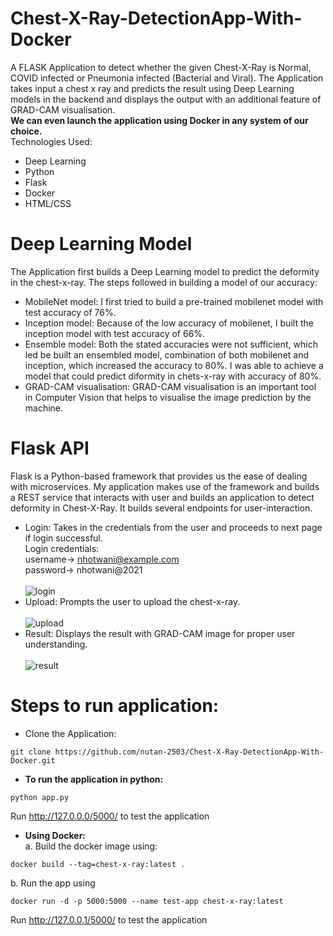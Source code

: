 # Chest-X-Ray-DetectionApp-With-Docker
A FLASK Application to detect whether the given Chest-X-Ray is Normal, COVID infected or Pneumonia infected (Bacterial and Viral). The Application takes input a chest x ray and predicts the result using Deep Learning models in the backend and displays the output with an additional feature of GRAD-CAM visualisation. <br/>
**We can even launch the application using Docker in any system of our choice.**<br/>
Technologies Used:
- Deep Learning
- Python
- Flask
- Docker
- HTML/CSS

# Deep Learning Model
The Application first builds a Deep Learning model to predict the deformity in the chest-x-ray. The steps followed in building a model of our accuracy: 
- MobileNet model: I first tried to build a pre-trained mobilenet model with test accuracy of 76%.
- Inception model: Because of the low accuracy of mobilenet, I built the inception model with test accuracy of 66%.
- Ensemble model: Both the stated accuracies were not sufficient, which led be built an ensembled model, combination of both mobilenet and inception, which increased the accuracy to 80%. I was able to achieve a model that could predict diformity in chets-x-ray with accuracy of 80%.
- GRAD-CAM visualisation: GRAD-CAM visualisation is an important tool in Computer Vision that helps to visualise the image prediction by the machine.

# Flask API
Flask is a Python-based framework that provides us the ease of dealing with microservices. My application makes use of the framework and builds a REST service that interacts with user and builds an application to detect deformity in Chest-X-Ray. It builds several endpoints for user-interaction.
- Login: Takes in the credentials from the user and proceeds to next page if login successful.<br/>
Login credentials: <br/>username-> nhotwani@example.com<br/>password-> nhotwani@2021<br/><br/>![login](https://user-images.githubusercontent.com/60135434/108323199-61163d00-71ec-11eb-9d90-d3e35288d4e2.png)
- Upload: Prompts the user to upload the chest-x-ray. <br/><br/>![upload](https://user-images.githubusercontent.com/60135434/108323556-d5e97700-71ec-11eb-9717-83c22f5b4e8d.png)
- Result: Displays the result with GRAD-CAM image for proper user understanding.<br/><br/>![result](https://user-images.githubusercontent.com/60135434/108323755-0c26f680-71ed-11eb-8854-8e0aff5e4c7d.png)

# Steps to run application:
- Clone the Application:<br/> 
````
git clone https://github.com/nutan-2503/Chest-X-Ray-DetectionApp-With-Docker.git
````
- **To run the application in python:**<br/>
````
python app.py
````
Run http://127.0.0.0/5000/ to test the application

- **Using Docker:**<br/> a. Build the docker image using:
 ````
 docker build --tag=chest-x-ray:latest .
 ````
 b. Run the app using 
 ````
 docker run -d -p 5000:5000 --name test-app chest-x-ray:latest
 ````
 Run http://127.0.0.1/5000/ to test the application
